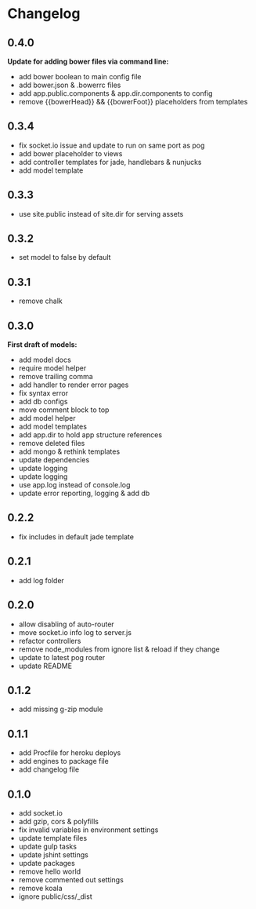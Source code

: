 # Changelog

## 0.4.0
**Update for adding bower files via command line:**
- add bower boolean to main config file
- add bower.json & .bowerrc files
- add app.public.components & app.dir.components to config
- remove {{bowerHead}} && {{bowerFoot}} placeholders from templates

## 0.3.4
- fix socket.io issue and update to run on same port as pog
- add bower placeholder to views
- add controller templates for jade, handlebars & nunjucks
- add model template

## 0.3.3
- use site.public instead of site.dir for serving assets

## 0.3.2
- set model to false by default

## 0.3.1
- remove chalk

## 0.3.0
**First draft of models:**

- add model docs
- require model helper
- remove trailing comma
- add handler to render error pages
- fix syntax error
- add db configs
- move comment block to top
- add model helper
- add model templates
- add app.dir to hold app structure references
- remove deleted files
- add mongo & rethink templates
- update dependencies
- update logging
- update logging
- use app.log instead of console.log
- update error reporting, logging & add db

## 0.2.2
- fix includes in default jade template

## 0.2.1
- add log folder

## 0.2.0
- allow disabling of auto-router
- move socket.io info log to server.js
- refactor controllers
- remove node_modules from ignore list & reload if they change
- update to latest pog router
- update README

## 0.1.2
- add missing g-zip module

## 0.1.1
- add Procfile for heroku deploys
- add engines to package file
- add changelog file

## 0.1.0
- add socket.io
- add gzip, cors & polyfills
- fix invalid variables in environment settings
- update template files
- update gulp tasks
- update jshint settings
- update packages
- remove hello world
- remove commented out settings
- remove koala
- ignore public/css/\_dist
